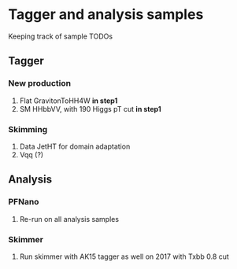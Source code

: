 # Tagger and analysis samples

Keeping track of sample TODOs

## Tagger

### New production

1) Flat GravitonToHH4W **in step1**
2) SM HHbbVV, with 190 Higgs pT cut **in step1**

### Skimming

1) Data JetHT for domain adaptation
2) Vqq (?)


## Analysis

### PFNano

1) Re-run on all analysis samples

### Skimmer

1) Run skimmer with AK15 tagger as well on 2017 with Txbb 0.8 cut
